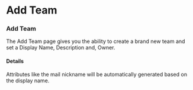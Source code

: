 # Add Team

### Add Team

The Add Team page gives you the ability to create a brand new team and set a Display Name, Description and, Owner.

#### Details <a href="#addteam-details" id="addteam-details"></a>

Attributes like the mail nickname will be automatically generated based on the display name.

